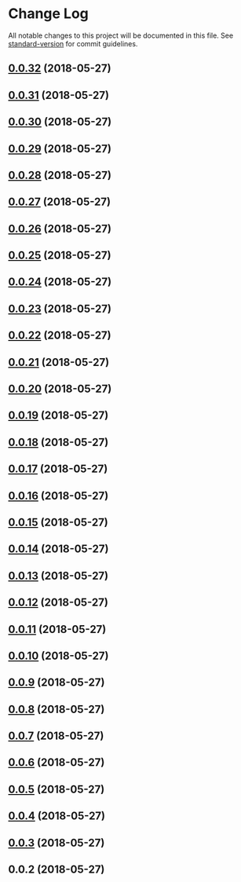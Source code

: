 # Change Log

All notable changes to this project will be documented in this file. See [standard-version](https://github.com/conventional-changelog/standard-version) for commit guidelines.

<a name="0.0.32"></a>
## [0.0.32](https://github.com/ToxicToast/SmartMirror/compare/v0.0.31...v0.0.32) (2018-05-27)



<a name="0.0.31"></a>
## [0.0.31](https://github.com/ToxicToast/SmartMirror/compare/v0.0.30...v0.0.31) (2018-05-27)



<a name="0.0.30"></a>
## [0.0.30](https://github.com/ToxicToast/SmartMirror/compare/v0.0.29...v0.0.30) (2018-05-27)



<a name="0.0.29"></a>
## [0.0.29](https://github.com/ToxicToast/SmartMirror/compare/v0.0.28...v0.0.29) (2018-05-27)



<a name="0.0.28"></a>
## [0.0.28](https://github.com/ToxicToast/SmartMirror/compare/v0.0.27...v0.0.28) (2018-05-27)



<a name="0.0.27"></a>
## [0.0.27](https://github.com/ToxicToast/SmartMirror/compare/v0.0.26...v0.0.27) (2018-05-27)



<a name="0.0.26"></a>
## [0.0.26](https://github.com/ToxicToast/SmartMirror/compare/v0.0.25...v0.0.26) (2018-05-27)



<a name="0.0.25"></a>
## [0.0.25](https://github.com/ToxicToast/SmartMirror/compare/v0.0.24...v0.0.25) (2018-05-27)



<a name="0.0.24"></a>
## [0.0.24](https://github.com/ToxicToast/SmartMirror/compare/v0.0.23...v0.0.24) (2018-05-27)



<a name="0.0.23"></a>
## [0.0.23](https://github.com/ToxicToast/SmartMirror/compare/v0.0.22...v0.0.23) (2018-05-27)



<a name="0.0.22"></a>
## [0.0.22](https://github.com/ToxicToast/SmartMirror/compare/v0.0.21...v0.0.22) (2018-05-27)



<a name="0.0.21"></a>
## [0.0.21](https://github.com/ToxicToast/SmartMirror/compare/v0.0.20...v0.0.21) (2018-05-27)



<a name="0.0.20"></a>
## [0.0.20](https://github.com/ToxicToast/SmartMirror/compare/v0.0.19...v0.0.20) (2018-05-27)



<a name="0.0.19"></a>
## [0.0.19](https://github.com/ToxicToast/SmartMirror/compare/v0.0.18...v0.0.19) (2018-05-27)



<a name="0.0.18"></a>
## [0.0.18](https://github.com/ToxicToast/SmartMirror/compare/v0.0.17...v0.0.18) (2018-05-27)



<a name="0.0.17"></a>
## [0.0.17](https://github.com/ToxicToast/SmartMirror/compare/v0.0.16...v0.0.17) (2018-05-27)



<a name="0.0.16"></a>
## [0.0.16](https://github.com/ToxicToast/SmartMirror/compare/v0.0.15...v0.0.16) (2018-05-27)



<a name="0.0.15"></a>
## [0.0.15](https://github.com/ToxicToast/SmartMirror/compare/v0.0.14...v0.0.15) (2018-05-27)



<a name="0.0.14"></a>
## [0.0.14](https://github.com/ToxicToast/SmartMirror/compare/v0.0.13...v0.0.14) (2018-05-27)



<a name="0.0.13"></a>
## [0.0.13](https://github.com/ToxicToast/SmartMirror/compare/v0.0.12...v0.0.13) (2018-05-27)



<a name="0.0.12"></a>
## [0.0.12](https://github.com/ToxicToast/SmartMirror/compare/v0.0.11...v0.0.12) (2018-05-27)



<a name="0.0.11"></a>
## [0.0.11](https://github.com/ToxicToast/SmartMirror/compare/v0.0.10...v0.0.11) (2018-05-27)



<a name="0.0.10"></a>
## [0.0.10](https://github.com/ToxicToast/SmartMirror/compare/v0.0.9...v0.0.10) (2018-05-27)



<a name="0.0.9"></a>
## [0.0.9](https://github.com/ToxicToast/SmartMirror/compare/v0.0.8...v0.0.9) (2018-05-27)



<a name="0.0.8"></a>
## [0.0.8](https://github.com/ToxicToast/SmartMirror/compare/v0.0.7...v0.0.8) (2018-05-27)



<a name="0.0.7"></a>
## [0.0.7](https://github.com/ToxicToast/SmartMirror/compare/v0.0.6...v0.0.7) (2018-05-27)



<a name="0.0.6"></a>
## [0.0.6](https://github.com/ToxicToast/SmartMirror/compare/v0.0.5...v0.0.6) (2018-05-27)



<a name="0.0.5"></a>
## [0.0.5](https://github.com/ToxicToast/SmartMirror/compare/v0.0.4...v0.0.5) (2018-05-27)



<a name="0.0.4"></a>
## [0.0.4](https://github.com/ToxicToast/SmartMirror/compare/v0.0.3...v0.0.4) (2018-05-27)



<a name="0.0.3"></a>
## [0.0.3](https://github.com/ToxicToast/SmartMirror/compare/v0.0.2...v0.0.3) (2018-05-27)



<a name="0.0.2"></a>
## 0.0.2 (2018-05-27)
